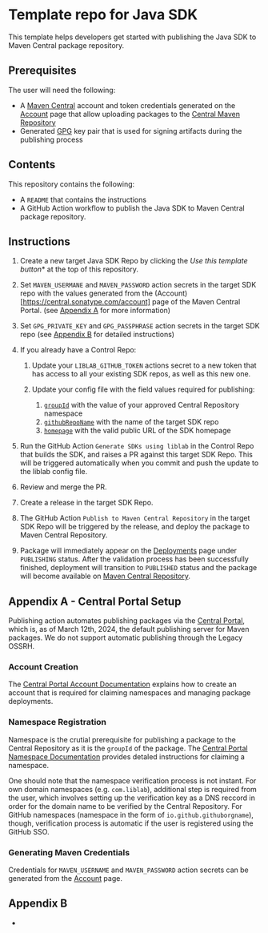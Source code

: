 # Template repo for Java SDK  
This template helps developers get started with publishing the Java SDK to Maven Central package repository.

## Prerequisites
The user will need the following:

- A [Maven Central](https://central.sonatype.org/) account and token credentials generated on the [Account](https://central.sonatype.com/account) page that allow uploading packages to the [Central Maven Repository](https://repo.maven.apache.org/maven2/)
- Generated [GPG](https://central.sonatype.org/publish/requirements/gpg/#managing-your-credentials) key pair that is used for signing artifacts during the publishing process

## Contents
This repository contains the following:

- A `README` that contains the instructions
- A GitHub Action workflow to publish the Java SDK to Maven Central package repository.


## Instructions

1. Create a new target Java SDK Repo by clicking the **Use this template* button** at the top of this repository.
1. Set `MAVEN_USERMANE` and `MAVEN_PASSWORD` action secrets in the target SDK repo with the values generated from the (Account)[https://central.sonatype.com/account] page of the Maven Central Portal. (see [Appendix A](#appendix-a) for more information)
1. Set `GPG_PRIVATE_KEY` and `GPG_PASSPHRASE` action secrets in the target SDK repo (see [Appendix B](#appendix-b) for detailed instructions)
1. If you already have a Control Repo:

    1. Update your `LIBLAB_GITHUB_TOKEN` actions secret to a new token that has access to all your existing SDK repos, as well as this new one.

    1. Update your config file with the field values required for publishing:

        1. [`groupId`](https://developers.liblab.com/cli/config-file-overview-language/#groupid) with the value of your approved Central Repository namespace
        2. [`githubRepoName`](https://developers.liblab.com/cli/config-file-overview-language/#githubreponame) with the name of the target SDK repo
        3. [`homepage`](https://developers.liblab.com/cli/config-file-overview-language/#homepage) with the valid public URL of the SDK homepage

1. Run the GitHub Action `Generate SDKs using liblab` in the Control Repo that builds the SDK, and raises a PR against this target SDK Repo. This will be triggered automatically when you commit and push the update to the liblab config file.

1. Review and merge the PR.

1. Create a release in the target SDK Repo.

1. The GitHub Action `Publish to Maven Central Repository` in the target SDK Repo will be triggered by the release, and deploy the package to Maven Central Repository. 

1. Package will immediately appear on the [Deployments](https://central.sonatype.com/publishing/deployments) page under `PUBLISHING` status. After the validation process has been successfully finished, deployment will transition to `PUBLISHED` status and the package will become available on [Maven Central Repository](https://central.sonatype.com/search). 


## Appendix A - Central Portal Setup

Publishing action automates publishing packages via the [Central Portal](https://central.sonatype.org/), which is, as of March 12th, 2024, the default publishing server for Maven packages. We do not support automatic publishing through the Legacy OSSRH.

### Account Creation

The [Central Portal Account Documentation](https://central.sonatype.org/register/central-portal/) explains how to create an account that is required for claiming namespaces and managing package deployments.

### Namespace Registration

Namespace is the crutial prerequisite for publishing a package to the Central Repository as it is the `groupId` of the package.  The [Central Portal Namespace Documentation](https://central.sonatype.org/register/namespace/#switching-to-ossrh-during-portal-early-access) provides detaled instructions for claiming a namespace. 

One should note that the namespace verification process is not instant. For own domain namespaces (e.g. `com.liblab`), additional step is required from the user, which involves setting up the verification key as a DNS reccord in order for the domain name to be verified by the Central Repository. For GitHub namespaces (namespace in the form of `io.github.githuborgname`), though, verification process is automatic if the user is registered using the GitHub SSO.   


### Generating Maven Credentials

Credentials for `MAVEN_USERNAME` and `MAVEN_PASSWORD` action secrets can be generated from the [Account](https://central.sonatype.com/account) page.


## Appendix B

-
